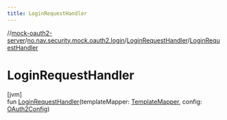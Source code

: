```yaml
---
title: LoginRequestHandler
---
```

//[mock-oauth2-server](../../../index.html)/[no.nav.security.mock.oauth2.login](../index.html)/[LoginRequestHandler](index.html)/[LoginRequestHandler](-login-request-handler.html)



# LoginRequestHandler



[jvm]\
fun [LoginRequestHandler](-login-request-handler.html)(templateMapper: [TemplateMapper](../../no.nav.security.mock.oauth2.templates/-template-mapper/index.html), config: [OAuth2Config](../../no.nav.security.mock.oauth2/-o-auth2-config/index.html))




